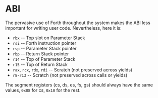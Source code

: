 ABI
===

The pervasive use of Forth throughout the system makes the ABI less important for writing user code. Nevertheless, here it is:

-	`rbx` -- Top slot on Parameter Stack
-	`rsi` -- Forth instruction pointer
-	`rsp` -- Parameter Stack pointer
-	`rbp` -- Return Stack pointer
-	`r14` -- Top of Parameter Stack
-	`r15` -- Top of Return Stack
-	`rax`, `rcx`, `rdx`, `rdi` -- Scratch (not preserved across yields)
-	`r8`\-`r13` -- Scratch (not preserved across calls or yields)

The segment registers (cs, ds, es, fs, gs) should always have the same values, `0x08` for cs, `0x10` for the rest.

